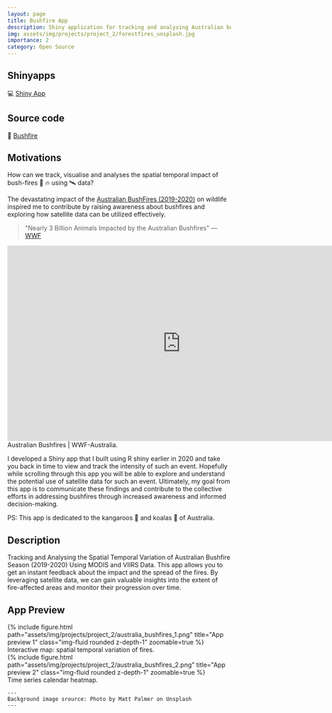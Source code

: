 ```yaml
---
layout: page
title: Bushfire App 
description: Shiny application for tracking and analysing Australian bushfires (2019-2020) using spatial and satellite data.
img: assets/img/projects/project_2/forestfires_unsplash.jpg
importance: 2
category: Open Source
---
```


## Shinyapps
💻 [Shiny App](https://walidgharianieagle.shinyapps.io/AustralianBushFires_2019-2020/)

## Source code
🔗 [Bushfire](https://github.com/WalidGharianiEAGLE/Aus_Bushfires_App)


## Motivations

How can we track, visualise and analyses the spatial temporal impact of bush-fires 🌲 🔥 using 🛰️ data?

The devastating impact of the [Australian BushFires (2019-2020)](https://en.wikipedia.org/wiki/2019%E2%80%9320_Australian_bushfire_season) on wildlife inspired me to contribute by raising awareness about bushfires and exploring how satellite data can be utilized effectively.

> "Nearly 3 Billion Animals Impacted by the Australian Bushfires" — [WWF](https://www.worldwildlife.org/stories/3-billion-animals-harmed-by-australia-s-fires)

<div class="row mt-3">
    <div class="col-sm mt-3 mt-md-0">
        <iframe width="780" height="440" src="https://www.youtube.com/embed/Uq9bcIvdYNk" frameborder="0" allow="accelerometer; autoplay; encrypted-media; gyroscope; picture-in-picture" allowfullscreen></iframe>
    </div>
</div>
<div class="caption">
    Australian Bushfires | WWF-Australia.
</div>


I developed a Shiny app that I built using R shiny earlier in 2020 and take you back in time to view and track the intensity of such an event. Hopefully while scrolling through this app you will be able to explore and understand the potential use of satellite data for such an event. Ultimately, my goal from this app is to communicate these findings and contribute to the collective efforts in addressing bushfires through increased awareness and informed decision-making.

PS: This app is dedicated to the kangaroos 🦘 and koalas 🐨 of Australia.

## Description

Tracking and Analysing the Spatial Temporal Variation of Australian Bushfire Season (2019-2020) Using MODIS and VIIRS Data. This app allows you to get an instant feedback about the impact and the spread of the fires. By leveraging satellite data, we can gain valuable insights into the extent of fire-affected areas and monitor their progression over time. 

## App Preview

<div class="row">
    <div class="col-sm mt-3 mt-md-0">
        {% include figure.html path="assets/img/projects/project_2/australia_bushfires_1.png" title="App preview 1" class="img-fluid rounded z-depth-1" zoomable=true %}
    </div>
</div>
<div class="caption">
    Interactive map: spatial temporal variation of fires.
</div>

<div class="row">
    <div class="col-sm mt-3 mt-md-0">
        {% include figure.html path="assets/img/projects/project_2/australia_bushfires_2.png" title="App preview 2" class="img-fluid rounded z-depth-1" zoomable=true %}
    </div>
</div>
<div class="caption">
    Time series calendar heatmap.
</div>

    ---
    Background image srource: Photo by Matt Palmer on Unsplash
    ---
